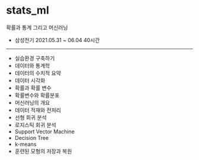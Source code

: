 # stats_ml
확률과 통계 그리고 머신러닝

* 삼성전기 2021.05.31 ~ 06.04 40시간

--- 
* 실습환경 구축하기
* 데이터와 통계학
* 데이터의 수치적 요약
* 데이터 시각화
* 확률과 확률 변수
* 확률변수와 확률분포
* 머신러닝의 개요
* 데이터 적재와 전처리
* 선형 회귀 분석
* 로지스틱 회귀 분석
* Support Vector Machine
* Decision Tree
* k-means
* 훈련된 모형의 저장과 복원

